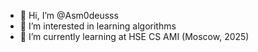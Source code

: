 - 👋 Hi, I’m @Asm0deusss
- 👀 I’m interested in learning algorithms
- 🌱 I’m currently learning at HSE CS AMI (Mosсow, 2025)

<!---
Asm0deusss/Asm0deusss is a ✨ special ✨ repository because its `README.md` (this file) appears on your GitHub profile.
You can click the Preview link to take a look at your changes.
--->
